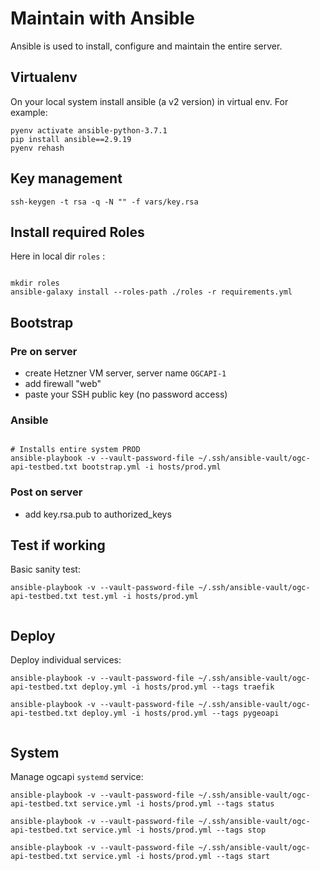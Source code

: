# Maintain with Ansible

Ansible is used to install, configure and maintain the entire server.

## Virtualenv

On your local system install ansible (a v2 version) in virtual env.
For example:


```
pyenv activate ansible-python-3.7.1
pip install ansible==2.9.19
pyenv rehash
```

## Key management

```
ssh-keygen -t rsa -q -N "" -f vars/key.rsa

```

## Install required Roles

Here in local dir `roles` :

```

mkdir roles
ansible-galaxy install --roles-path ./roles -r requirements.yml

```

## Bootstrap

### Pre on server

* create Hetzner VM server, server name `OGCAPI-1`
* add firewall "web"  
* paste your SSH public key (no password access)

### Ansible
```

# Installs entire system PROD
ansible-playbook -v --vault-password-file ~/.ssh/ansible-vault/ogc-api-testbed.txt bootstrap.yml -i hosts/prod.yml

```

### Post on server

* add key.rsa.pub to authorized_keys


## Test if working

Basic sanity test:

```
ansible-playbook -v --vault-password-file ~/.ssh/ansible-vault/ogc-api-testbed.txt test.yml -i hosts/prod.yml


```

## Deploy

Deploy individual services:

```
ansible-playbook -v --vault-password-file ~/.ssh/ansible-vault/ogc-api-testbed.txt deploy.yml -i hosts/prod.yml --tags traefik

ansible-playbook -v --vault-password-file ~/.ssh/ansible-vault/ogc-api-testbed.txt deploy.yml -i hosts/prod.yml --tags pygeoapi


```

## System

Manage ogcapi `systemd` service:

```
ansible-playbook -v --vault-password-file ~/.ssh/ansible-vault/ogc-api-testbed.txt service.yml -i hosts/prod.yml --tags status

ansible-playbook -v --vault-password-file ~/.ssh/ansible-vault/ogc-api-testbed.txt service.yml -i hosts/prod.yml --tags stop

ansible-playbook -v --vault-password-file ~/.ssh/ansible-vault/ogc-api-testbed.txt service.yml -i hosts/prod.yml --tags start

```
